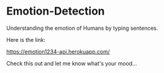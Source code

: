 # Emotion-Detection

Understanding the emotion of Humans by typing sentences.


Here is the link:

https://emotion1234-api.herokuapp.com/

Check this out and let me know what's your mood...

